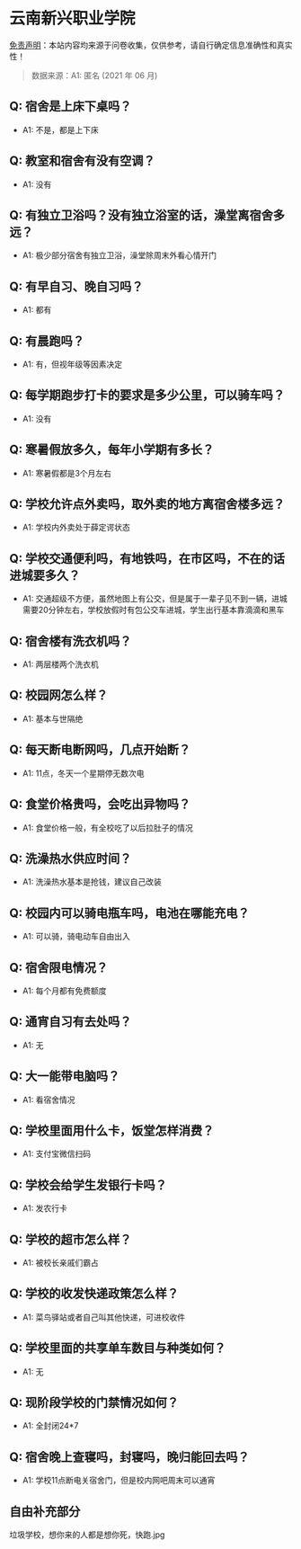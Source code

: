 # 云南新兴职业学院

[免责声明](https://colleges.chat/#_3)：本站内容均来源于问卷收集，仅供参考，请自行确定信息准确性和真实性！

> 数据来源：A1: 匿名 (2021 年 06 月)

## Q: 宿舍是上床下桌吗？

- A1: 不是，都是上下床

## Q: 教室和宿舍有没有空调？

- A1: 没有

## Q: 有独立卫浴吗？没有独立浴室的话，澡堂离宿舍多远？

- A1: 极少部分宿舍有独立卫浴，澡堂除周末外看心情开门

## Q: 有早自习、晚自习吗？

- A1: 都有

## Q: 有晨跑吗？

- A1: 有，但视年级等因素决定

## Q: 每学期跑步打卡的要求是多少公里，可以骑车吗？

- A1: 没有

## Q: 寒暑假放多久，每年小学期有多长？

- A1: 寒暑假都是3个月左右

## Q: 学校允许点外卖吗，取外卖的地方离宿舍楼多远？

- A1: 学校内外卖处于薛定谔状态

## Q: 学校交通便利吗，有地铁吗，在市区吗，不在的话进城要多久？

- A1: 交通超级不方便，虽然地图上有公交，但是属于一辈子见不到一辆，进城需要20分钟左右，学校放假时有包公交车进城，学生出行基本靠滴滴和黑车

## Q: 宿舍楼有洗衣机吗？

- A1: 两层楼两个洗衣机

## Q: 校园网怎么样？

- A1: 基本与世隔绝

## Q: 每天断电断网吗，几点开始断？

- A1: 11点，冬天一个星期停无数次电

## Q: 食堂价格贵吗，会吃出异物吗？

- A1: 食堂价格一般，有全校吃了以后拉肚子的情况

## Q: 洗澡热水供应时间？

- A1: 洗澡热水基本是抢钱，建议自己改装

## Q: 校园内可以骑电瓶车吗，电池在哪能充电？

- A1: 可以骑，骑电动车自由出入

## Q: 宿舍限电情况？

- A1: 每个月都有免费额度

## Q: 通宵自习有去处吗？

- A1: 无

## Q: 大一能带电脑吗？

- A1: 看宿舍情况

## Q: 学校里面用什么卡，饭堂怎样消费？

- A1: 支付宝微信扫码

## Q: 学校会给学生发银行卡吗？

- A1: 发农行卡

## Q: 学校的超市怎么样？

- A1: 被校长亲戚们霸占

## Q: 学校的收发快递政策怎么样？

- A1: 菜鸟驿站或者自己叫其他快递，可进校收件

## Q: 学校里面的共享单车数目与种类如何？

- A1: 无

## Q: 现阶段学校的门禁情况如何？

- A1: 全封闭24\*7

## Q: 宿舍晚上查寝吗，封寝吗，晚归能回去吗？

- A1: 学校11点断电关宿舍门，但是校内网吧周末可以通宵

## 自由补充部分

垃圾学校，想你来的人都是想你死，快跑.jpg